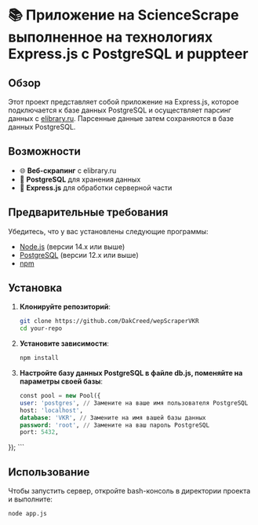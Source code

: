 # 📚 Приложение на ScienceScrape выполненное на технологиях Express.js с PostgreSQL и puppteer

## Обзор
Этот проект представляет собой приложение на Express.js, которое подключается к базе данных PostgreSQL и осуществляет парсинг данных с [elibrary.ru](https://elibrary.ru). Парсенные данные затем сохраняются в базе данных PostgreSQL.

## Возможности
- 🌐 **Веб-скрапинг** с elibrary.ru
- 💾 **PostgreSQL** для хранения данных
- 🚀 **Express.js** для обработки серверной части


## Предварительные требования
Убедитесь, что у вас установлены следующие программы:
- [Node.js](https://nodejs.org/) (версии 14.x или выше)
- [PostgreSQL](https://www.postgresql.org/) (версии 12.x или выше)
- [npm](https://www.npmjs.com/)

## Установка

1. **Клонируйте репозиторий**:
    ```bash
    git clone https://github.com/DakCreed/wepScraperVKR
    cd your-repo
    ```

2. **Установите зависимости**:
    ```bash
    npm install
    ```

3. **Настройте базу данных PostgreSQL в файле db.js, поменяйте на параметры своей базы**:
    ```sql
    const pool = new Pool({
    user: 'postgres', // Замените на ваше имя пользователя PostgreSQL
    host: 'localhost',
    database: 'VKR', // Замените на имя вашей базы данных
    password: 'root', // Замените на ваш пароль PostgreSQL
    port: 5432,
});
    ```


## Использование

Чтобы запустить сервер, откройте bash-консоль в директории проекта и выполните:
```bash
node app.js
```
